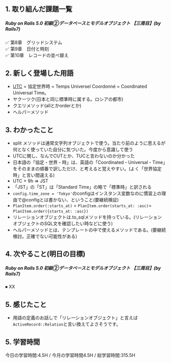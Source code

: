 ## 1. 取り組んだ課題一覧
##### Ruby on Rails 5.0 初級②データベースとモデルオブジェクト 【三周目】(by Rails7)
✅  第8章　グリッドシステム  
✅  第9章　日付と時刻  
✅  第10章　レコードの並べ替え  

## 2. 新しく登場した用語
- [UTC](http://faculty.cooper.edu/lent/random/utc.html#:~:text=The%20ITU%20wanted%20a%20single,became%20the%20agreed%2Dupon%20compromise.) = 協定世界時 = Temps Universel Coordonné = Coordinated Universal Time。
- ヤクーツク(日本と同じ標準時に属する。ロシアの都市)
- クエリメソッド(allとかorderとか)
- ヘルパーメソッド

## 3. わかったこと
- split メソッドは通常文字列オブジェクトで使う。当たり前のように思えるが何となく使っていた自分に気づいた。今度から意識して使う
- UTCに関し、なんでCUTとか、TUCと言わないのか分かった
- 日本語の「協定・世界・時」は、英語の「Coordinated・Universal・Time」をそのままの順番で訳しただけ、と考えると覚えやすい。(よく「世界協定時」と言い間違える)
- UTC + 9h => JST
- 「JST」の「ST」は「Standard Time」の略で「標準時」と訳される
- ```config.time_zone = 'Tokyo'```のconfigはインスタンス変数なのに慣習上の理由で@configとは書かない、ということ(要継続検証)
- ```PlanItem.order(:starts_at)``` = ```PlanItem.order(starts_at: :asc)```= ```PlanItem.order({starts_at: :asc})```
- リレーションオブジェクトは.to_sqlメソッドを持っている。(リレーションオブジェクトのSQL文を確認したい時などに使う)
- ヘルパーメソッドとは、テンプレートの中で使えるメソッドである。(要継続検討。正確でない可能性がある)

## 4. 次やること(明日の目標) 
##### Ruby on Rails 5.0 初級②データベースとモデルオブジェクト 【三周目】(by Rails7)
⏹ XX

## 5. 感じたこと
- 用語の定義のお話しで「リレーションオブジェクト」と言えば```ActiveRecord::Relation```と言い換えてよさそうです。

## 5. 学習時間
今日の学習時間:4.5H / 今月の学習時間4.5H / 総学習時間:315.5H　
